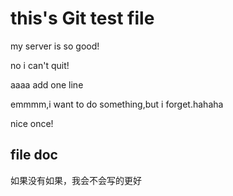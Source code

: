 # this's Git test file
my server is so good!

no i can't quit!

aaaa add one line

emmmm,i want to do something,but i forget.hahaha

nice once!


## file doc
如果没有如果，我会不会写的更好
